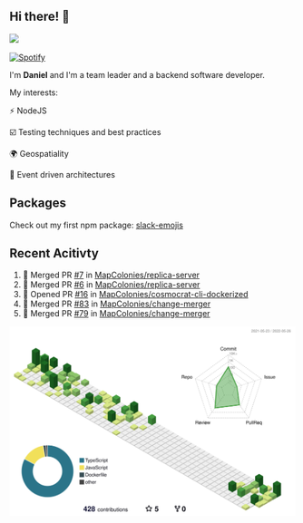 ## Hi there! 👋

<p>
  <img src="https://github-readme-stats.vercel.app/api?username=syncush&theme=tokyonight">
</p>

[![Spotify](https://novatorem-rust.vercel.app/api/spotify)](https://open.spotify.com/user/syncush)

I'm **Daniel** and I'm a team leader and a backend software developer.

My interests:

⚡ NodeJS

☑️ Testing techniques and best practices

🌍 Geospatiality

🧠 Event driven architectures

## Packages
Check out my first npm package: [slack-emojis](https://www.npmjs.com/package/slack-emojis)

## Recent Acitivty
<!--START_SECTION:activity-->
1. 🎉 Merged PR [#7](https://github.com/MapColonies/replica-server/pull/7) in [MapColonies/replica-server](https://github.com/MapColonies/replica-server)
2. 🎉 Merged PR [#6](https://github.com/MapColonies/replica-server/pull/6) in [MapColonies/replica-server](https://github.com/MapColonies/replica-server)
3. 💪 Opened PR [#16](https://github.com/MapColonies/cosmocrat-cli-dockerized/pull/16) in [MapColonies/cosmocrat-cli-dockerized](https://github.com/MapColonies/cosmocrat-cli-dockerized)
4. 🎉 Merged PR [#83](https://github.com/MapColonies/change-merger/pull/83) in [MapColonies/change-merger](https://github.com/MapColonies/change-merger)
5. 🎉 Merged PR [#79](https://github.com/MapColonies/change-merger/pull/79) in [MapColonies/change-merger](https://github.com/MapColonies/change-merger)
<!--END_SECTION:activity-->

![contrib](./profile-3d-contrib/profile-green-animate.svg)
